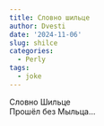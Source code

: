 ```yaml
---
title: Словно шильце
author: Dvesti
date: '2024-11-06'
slug: shilce
categories:
  - Perly
tags:
  - joke
---
```


Словно Шильце  
Прошёл без Мыльца...  

